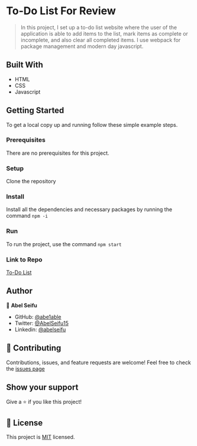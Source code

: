 # To-Do List For Review

> In this project, I set up a to-do list website where the user of the application is able to add items to the list,
  mark items as complete or incomplete, and also clear all completed items. I use webpack for package management and modern day javascript.

## Built With

- HTML
- CSS
- Javascript

## Getting Started

To get a local copy up and running follow these simple example steps.

### Prerequisites

There are no prerequisites for this project.

### Setup

Clone the repository 

### Install

Install all the dependencies and necessary packages by running the command `npm -i`

### Run

To run the project, use the command `npm start`

### Link to Repo

[To-Do List](https://abe1able.github.io/To-Do-List/)

## Author

👤 **Abel Seifu**

- GitHub: [@abe1able](https://github.com/abe1able)
- Twitter: [@AbelSeifu15](https://twitter.com/AbelSeifu15)
- Linkedin: [@abelseifu](https://www.linkedin.com/in/abel-seifu-184543233/)

## 🤝 Contributing

Contributions, issues, and feature requests are welcome!
Feel free to check the [issues page](https://github.com/Abe1able/To-Do-List/issues)

## Show your support

Give a ⭐️ if you like this project!

## 📝 License

This project is [MIT](./LICENSE) licensed.
